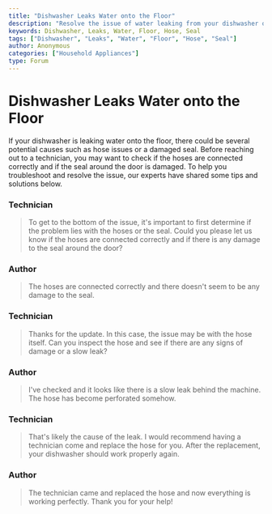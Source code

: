 ```yaml
---
title: "Dishwasher Leaks Water onto the Floor"
description: "Resolve the issue of water leaking from your dishwasher onto the floor with helpful tips and solutions from our experts."
keywords: Dishwasher, Leaks, Water, Floor, Hose, Seal
tags: ["Dishwasher", "Leaks", "Water", "Floor", "Hose", "Seal"]
author: Anonymous
categories: ["Household Appliances"]
type: Forum
---
```


<div class="initial-post">

# Dishwasher Leaks Water onto the Floor

<p>If your dishwasher is leaking water onto the floor, there could be several potential causes such as hose issues or a damaged seal. Before reaching out to a technician, you may want to check if the hoses are connected correctly and if the seal around the door is damaged. To help you troubleshoot and resolve the issue, our experts have shared some tips and solutions below.</p>

</div>

<div class="reply technician">

### Technician

> To get to the bottom of the issue, it's important to first determine if the problem lies with the hoses or the seal. Could you please let us know if the hoses are connected correctly and if there is any damage to the seal around the door?

</div>

<div class="reply author">

### Author

> The hoses are connected correctly and there doesn't seem to be any damage to the seal.

</div>

<div class="reply technician">

### Technician

> Thanks for the update. In this case, the issue may be with the hose itself. Can you inspect the hose and see if there are any signs of damage or a slow leak?

</div>

<div class="reply author">

### Author

> I've checked and it looks like there is a slow leak behind the machine. The hose has become perforated somehow.

</div>

<div class="reply technician">

### Technician

> That's likely the cause of the leak. I would recommend having a technician come and replace the hose for you. After the replacement, your dishwasher should work properly again.

</div>

<div class="reply author">

### Author

> The technician came and replaced the hose and now everything is working perfectly. Thank you for your help!

</div>